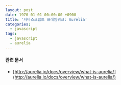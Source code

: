 ```yaml
---
layout: post
date: 1970-01-01 00:00:00 +0900
title: '자바스크립트 프레임워크: Aurelia'
categories:
  - javascript
tags:
  - javascript
  - aurelia
---
```


#### 관련 문서
- [http://aurelia.io/docs/overview/what-is-aurelia/](http://aurelia.io/docs/overview/what-is-aurelia/)

